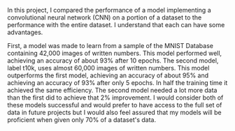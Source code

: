 In this project, I compared the performance of a model implementing a convolutional neural network (CNN) on a portion of a dataset to the performance with the entire dataset. I understand that each can have some advantages.

First, a model was made to learn from a sample of the MNIST Database containing 42,000 images of written numbers. This model performed well, achieving an accuracy of about 93% after 10 epochs.
The second model, label t10k, uses almost 60,000 images of written numbers. This model outperforms the first model, achieving an accuracy of about 95% and achieving an accuracy of 93% after only 5 epochs. In half the training time it achieved the same efficiency.
The second model needed a lot more data than the first did to achieve that 2% improvement. I would consider both of these models successful and would prefer to have access to the full set of data in future projects but I would also feel assured that my models will be proficient when given only 70% of a dataset's data.
